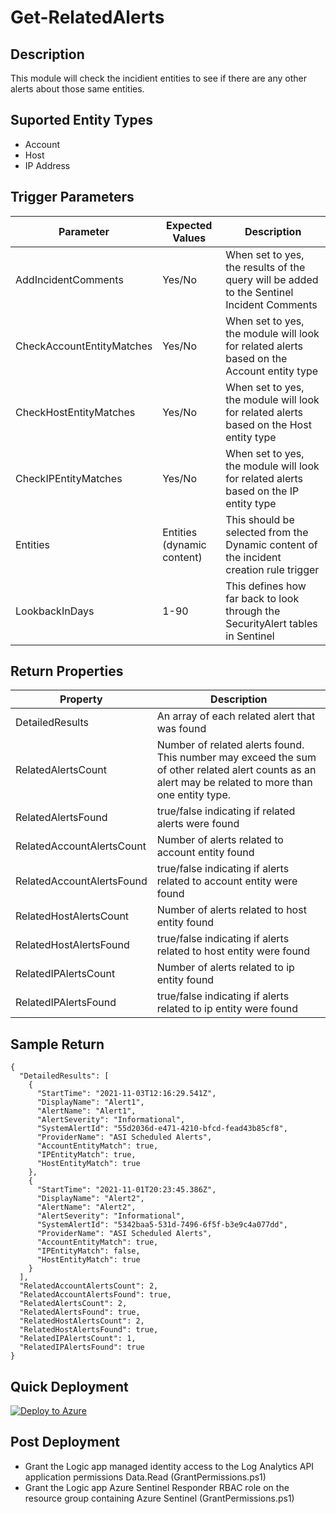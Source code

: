 # Get-RelatedAlerts

## Description
This module will check the incidient entities to see if there are any other alerts about those same entities.

## Suported Entity Types
* Account
* Host
* IP Address

## Trigger Parameters

|Parameter|Expected Values|Description|
|---|---|---|
|AddIncidentComments|Yes/No|When set to yes, the results of the query will be added to the Sentinel Incident Comments|
|CheckAccountEntityMatches|Yes/No|When set to yes, the module will look for related alerts based on the Account entity type|
|CheckHostEntityMatches|Yes/No|When set to yes, the module will look for related alerts based on the Host entity type|
|CheckIPEntityMatches|Yes/No|When set to yes, the module will look for related alerts based on the IP entity type|
|Entities|Entities (dynamic content)|This should be selected from the Dynamic content of the incident creation rule trigger|
|LookbackInDays|1-90|This defines how far back to look through the SecurityAlert tables in Sentinel|

## Return Properties

|Property|Description|
|---|---|
|DetailedResults|An array of each related alert that was found|
|RelatedAlertsCount|Number of related alerts found. This number may exceed the sum of other related alert counts as an alert may be related to more than one entity type.|
|RelatedAlertsFound|true/false indicating if related alerts were found|
|RelatedAccountAlertsCount|Number of alerts related to account entity found|
|RelatedAccountAlertsFound|true/false indicating if alerts related to account entity were found|
|RelatedHostAlertsCount|Number of alerts related to host entity found|
|RelatedHostAlertsFound|true/false indicating if alerts related to host entity were found|
|RelatedIPAlertsCount|Number of alerts related to ip entity found|
|RelatedIPAlertsFound|true/false indicating if alerts related to ip entity were found|

## Sample Return

```
{
  "DetailedResults": [
    {
      "StartTime": "2021-11-03T12:16:29.541Z",
      "DisplayName": "Alert1",
      "AlertName": "Alert1",
      "AlertSeverity": "Informational",
      "SystemAlertId": "55d2036d-e471-4210-bfcd-fead43b85cf8",
      "ProviderName": "ASI Scheduled Alerts",
      "AccountEntityMatch": true,
      "IPEntityMatch": true,
      "HostEntityMatch": true
    },
    {
      "StartTime": "2021-11-01T20:23:45.386Z",
      "DisplayName": "Alert2",
      "AlertName": "Alert2",
      "AlertSeverity": "Informational",
      "SystemAlertId": "5342baa5-531d-7496-6f5f-b3e9c4a077dd",
      "ProviderName": "ASI Scheduled Alerts",
      "AccountEntityMatch": true,
      "IPEntityMatch": false,
      "HostEntityMatch": true
    }
  ],
  "RelatedAccountAlertsCount": 2,
  "RelatedAccountAlertsFound": true,
  "RelatedAlertsCount": 2,
  "RelatedAlertsFound": true,
  "RelatedHostAlertsCount": 2,
  "RelatedHostAlertsFound": true,
  "RelatedIPAlertsCount": 1,
  "RelatedIPAlertsFound": true
}
```

## Quick Deployment

[![Deploy to Azure](https://aka.ms/deploytoazurebutton)](https://portal.azure.com/#create/Microsoft.Template/uri/https%3A%2F%2Fraw.githubusercontent.com%2Fbriandelmsft%2FSentinelAutomationModules%2Fmain%2FModules%2FRelatedAlerts%2Fazuredeploy.json)

## Post Deployment

* Grant the Logic app managed identity access to the Log Analytics API application permissions Data.Read (GrantPermissions.ps1)
* Grant the Logic app Azure Sentinel Responder RBAC role on the resource group containing Azure Sentinel (GrantPermissions.ps1)
